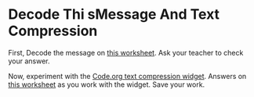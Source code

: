 # Decode Thi sMessage And Text Compression
First, Decode the message on [this worksheet](https://docs.google.com/document/d/1x89s9Xo6lwMJPQjJqhzPaBg_huwTF9LmV2PrUrESYZQ/edit). Ask your teacher to check your answer.   

Now, experiment with the [Code.org text compression widget](https://studio.code.org/s/text-compression/stage/1/puzzle/1). Answers on [this worksheet](https://docs.google.com/document/d/1dEvtuFNhx9tOWBFt8z_7_uB6WqeS5SSSdYamsZu6hJ0/export?format=doc) as you work with the widget. Save your work.

